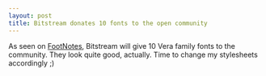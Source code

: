 ```yaml
---
layout: post
title: Bitstream donates 10 fonts to the open community
---
```


As seen on <a href="http://gnomedesktop.org/article.php?sid=877">FootNotes</a>, Bitstream will give 10 Vera family fonts to the community. They look quite good, actually. Time to change my stylesheets accordingly ;)

